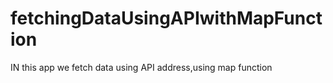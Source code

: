 # fetchingDataUsingAPIwithMapFunction
IN this app we fetch data using API address,using map function
